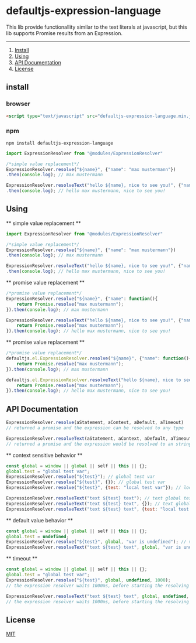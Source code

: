 # defaultjs-expression-language

This lib provide functionallity similar to the text literals at javascript, but this lib supports Promise results from an Expression.


** **

1. [Install](#install)
2. [Using](#using)
3. [API Documentation](#api-documentation)
3. [License](#license)



## install

### browser

```html
<script type="text/javascript" src="defaultjs-expression-language.min.js"></script>
```

### npm

````
npm install defaultjs-expression-language

````

```javascript
import ExpressionResolver from "@modules/ExpressionResolver"

/*simple value replacement*/
ExpressionResolver.resolve("${name}", {"name": "max mustermann"})
.then(console.log); // max mustermann

ExpressionResolver.resolveText("hello ${name}, nice to see you!", {"name": "max mustermann"})
.then(console.log); // hello max mustermann, nice to see you!
```

## Using

** simple value replacement **

```javascript
import ExpressionResolver from "@modules/ExpressionResolver"

/*simple value replacement*/
ExpressionResolver.resolve("${name}", {"name": "max mustermann"})
.then(console.log); // max mustermann

ExpressionResolver.resolveText("hello ${name}, nice to see you!", {"name": "max mustermann"})
.then(console.log); // hello max mustermann, nice to see you!
```

** promise value replacement **

```javascript
/*promise value replacement*/
ExpressionResolver.resolve("${name}", {"name": function(){
	return Promise.resolve("max mustermann");
}).then(console.log); // max mustermann

ExpressionResolver.resolveText("hello ${name}, nice to see you!", {"name": function(){
	return Promise.resolve("max mustermann");
}).then(console.log); // hello max mustermann, nice to see you!
```


** promise value replacement **

```javascript
/*promise value replacement*/
defaultjs.el.ExpressionResolver.resolve("${name}", {"name": function(){
	return Promise.resolve("max mustermann");
}).then(console.log); // max mustermann

defaultjs.el.ExpressionResolver.resolveText("hello ${name}, nice to see you!", {"name": function(){
	return Promise.resolve("max mustermann");
}).then(console.log); // hello max mustermann, nice to see you!
```

## API Documentation


```javascript
ExpressionResolver.resolve(aStatement, aContext, aDefault, aTimeout) 
// returned a promise and the expression can be resolved to any type 

ExpressionResolver.resolveText(aStatement, aContext, aDefault, aTimeout) 
// returned a promise and the expression would be resolved to an string 
```


** context sensitive behavior **

```javascript
const global = window || global || self || this || {};
global.test = "global test var";
ExpressionResolver.resolve("${test}"); // global test var
ExpressionResolver.resolve("${test}", {}); // global test var
ExpressionResolver.resolve("${test}", {test: "local test var"}); // local test var 

ExpressionResolver.resolveText("text ${test} text"); // text global test var text
ExpressionResolver.resolveText("text ${test} text", {}); // text global test var text
ExpressionResolver.resolveText("text ${test} text", {test: "local test var"}); // text local test var text 

```

** default value behavior **

```javascript
const global = window || global || self || this || {};
global.test = undefined;
ExpressionResolver.resolve("${test}", global, "var is undefined"); // var is undefined
ExpressionResolver.resolveText("text ${test} text", global, "var is undefined"); // text var is undefined text 

```

** timeout **

```javascript
const global = window || global || self || this || {};
global.test = "global test var";
ExpressionResolver.resolve("${test}", global, undefined, 1000); 
// the expression resolver waits 1000ms, before starting the resolving process   

ExpressionResolver.resolveText("text ${test} text", global, undefined, 1000); 
// the expression resolver waits 1000ms, before starting the resolving process
```


## License

[MIT](LICENSE) 
